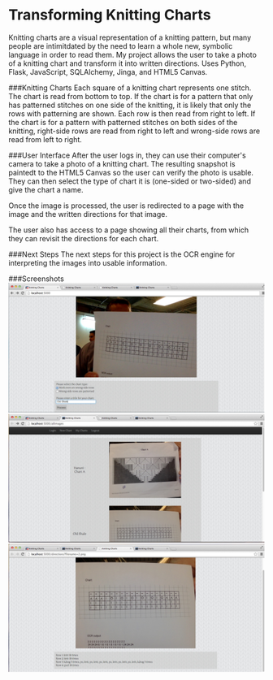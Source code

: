 Transforming Knitting Charts
=======

Knitting charts are a visual representation of a knitting pattern, but many people are intimitdated by the need to learn a whole new, symbolic language in order to read them.  My project allows the user to take a photo of a knitting chart and transform it into written directions.  Uses Python, Flask, JavaScript, SQLAlchemy, Jinga, and HTML5 Canvas.

###Knitting Charts
Each square of a knitting chart represents one stitch.  The chart is read from bottom to top.  If the chart is for a pattern that only has patterned stitches on one side of the knitting, it is likely that only the rows with patterning are shown.  Each row is then read from right to left.  If the chart is for a pattern with patterned stitches on both sides of the knitting, right-side rows are read from right to left and wrong-side rows are read from left to right.

###User Interface
After the user logs in, they can use their computer's camera to take a photo of a knitting chart.  The resulting snapshot is paintedt to the HTML5 Canvas so the user can verify the photo is usable.  They can then select the type of chart it is (one-sided or two-sided) and give the chart a name.

Once the image is processed, the user is redirected to a page with the image and the written directions for that image.

The user also has access to a page showing all their charts, from which they can revisit the directions for each chart.

###Next Steps
The next steps for this project is the OCR engine for interpreting the images into usable information.

###Screenshots
![Alt text](screenshots/new_chart_form.jpg "Screenshot of the new chart form")
![Alt text](screenshots/charts_view.jpg "Screenshot of the user's charts")
![Alt text](screenshots/directions_view.jpg "Screenshot of the directions page")
